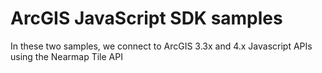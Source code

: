 # ArcGIS JavaScript SDK samples

In these two samples, we connect to ArcGIS 3.3x and 4.x Javascript APIs using the Nearmap Tile API


